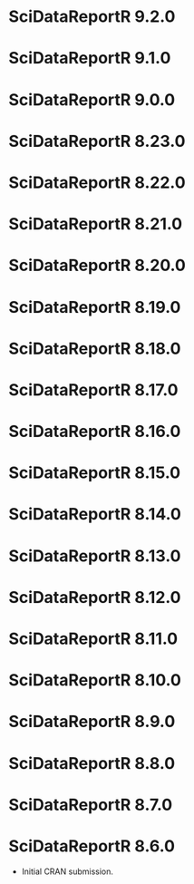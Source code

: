 # SciDataReportR 9.2.0

# SciDataReportR 9.1.0

# SciDataReportR 9.0.0

# SciDataReportR 8.23.0

# SciDataReportR 8.22.0

# SciDataReportR 8.21.0

# SciDataReportR 8.20.0

# SciDataReportR 8.19.0

# SciDataReportR 8.18.0

# SciDataReportR 8.17.0

# SciDataReportR 8.16.0

# SciDataReportR 8.15.0

# SciDataReportR 8.14.0

# SciDataReportR 8.13.0

# SciDataReportR 8.12.0

# SciDataReportR 8.11.0

# SciDataReportR 8.10.0

# SciDataReportR 8.9.0

# SciDataReportR 8.8.0

# SciDataReportR 8.7.0

# SciDataReportR 8.6.0

* Initial CRAN submission.
